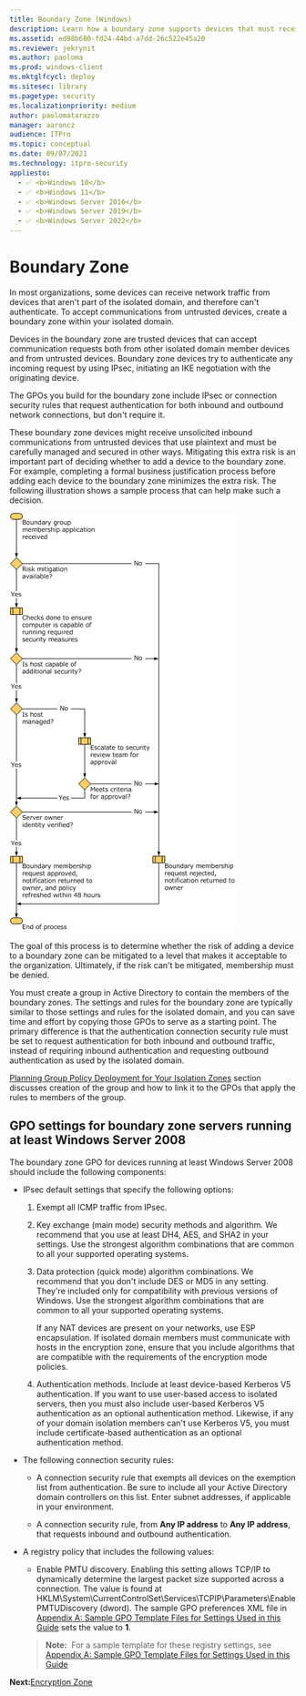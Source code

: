 ```yaml
---
title: Boundary Zone (Windows)
description: Learn how a boundary zone supports devices that must receive traffic from beyond an isolated domain in Windows Defender Firewall with Advanced Security.
ms.assetid: ed98b680-fd24-44bd-a7dd-26c522e45a20
ms.reviewer: jekrynit
ms.author: paoloma
ms.prod: windows-client
ms.mktglfcycl: deploy
ms.sitesec: library
ms.pagetype: security
ms.localizationpriority: medium
author: paolomatarazzo
manager: aaroncz
audience: ITPro
ms.topic: conceptual
ms.date: 09/07/2021
ms.technology: itpro-security
appliesto: 
  - ✅ <b>Windows 10</b>
  - ✅ <b>Windows 11</b>
  - ✅ <b>Windows Server 2016</b>
  - ✅ <b>Windows Server 2019</b>
  - ✅ <b>Windows Server 2022</b>
---
```


# Boundary Zone
 

In most organizations, some devices can receive network traffic from devices that aren't part of the isolated domain, and therefore can't authenticate. To accept communications from untrusted devices, create a boundary zone within your isolated domain.

Devices in the boundary zone are trusted devices that can accept communication requests both from other isolated domain member devices and from untrusted devices. Boundary zone devices try to authenticate any incoming request by using IPsec, initiating an IKE negotiation with the originating device.

The GPOs you build for the boundary zone include IPsec or connection security rules that request authentication for both inbound and outbound network connections, but don't require it.

These boundary zone devices might receive unsolicited inbound communications from untrusted devices that use plaintext and must be carefully managed and secured in other ways. Mitigating this extra risk is an important part of deciding whether to add a device to the boundary zone. For example, completing a formal business justification process before adding each device to the boundary zone minimizes the extra risk. The following illustration shows a sample process that can help make such a decision.

![design flowchart.](images/wfas-designflowchart1.gif)

The goal of this process is to determine whether the risk of adding a device to a boundary zone can be mitigated to a level that makes it acceptable to the organization. Ultimately, if the risk can't be mitigated, membership must be denied.

You must create a group in Active Directory to contain the members of the boundary zones. The settings and rules for the boundary zone are typically similar to those settings and rules for the isolated domain, and you can save time and effort by copying those GPOs to serve as a starting point. The primary difference is that the authentication connection security rule must be set to request authentication for both inbound and outbound traffic, instead of requiring inbound authentication and requesting outbound authentication as used by the isolated domain.

 [Planning Group Policy Deployment for Your Isolation Zones](planning-group-policy-deployment-for-your-isolation-zones.md) section discusses creation of the group and how to link it to the GPOs that apply the rules to members of the group.

## GPO settings for boundary zone servers running at least Windows Server 2008


The boundary zone GPO for devices running at least Windows Server 2008 should include the following components:

-   IPsec default settings that specify the following options:

    1.  Exempt all ICMP traffic from IPsec.

    2.  Key exchange (main mode) security methods and algorithm. We recommend that you use at least DH4, AES, and SHA2 in your settings. Use the strongest algorithm combinations that are common to all your supported operating systems.

    3.  Data protection (quick mode) algorithm combinations. We recommend that you don't include DES or MD5 in any setting. They're included only for compatibility with previous versions of Windows. Use the strongest algorithm combinations that are common to all your supported operating systems.

        If any NAT devices are present on your networks, use ESP encapsulation. If isolated domain members must communicate with hosts in the encryption zone, ensure that you include algorithms that are compatible with the requirements of the encryption mode policies.

    4.  Authentication methods. Include at least device-based Kerberos V5 authentication. If you want to use user-based access to isolated servers, then you must also include user-based Kerberos V5 authentication as an optional authentication method. Likewise, if any of your domain isolation members can't use Kerberos V5, you must include certificate-based authentication as an optional authentication method.

-   The following connection security rules:

    -   A connection security rule that exempts all devices on the exemption list from authentication. Be sure to include all your Active Directory domain controllers on this list. Enter subnet addresses, if applicable in your environment.

    -   A connection security rule, from **Any IP address** to **Any IP address**, that requests inbound and outbound authentication.

-   A registry policy that includes the following values:

    -   Enable PMTU discovery. Enabling this setting allows TCP/IP to dynamically determine the largest packet size supported across a connection. The value is found at HKLM\\System\\CurrentControlSet\\Services\\TCPIP\\Parameters\\EnablePMTUDiscovery (dword). The sample GPO preferences XML file in [Appendix A: Sample GPO Template Files for Settings Used in this Guide](appendix-a-sample-gpo-template-files-for-settings-used-in-this-guide.md) sets the value to **1**.

    >**Note:**  For a sample template for these registry settings, see [Appendix A: Sample GPO Template Files for Settings Used in this Guide](appendix-a-sample-gpo-template-files-for-settings-used-in-this-guide.md)

**Next:**[Encryption Zone](encryption-zone.md)
